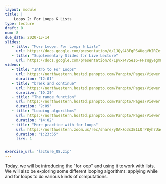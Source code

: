 ```yaml
---
layout: module
title: | 
    Loops 2: For Loops & Lists
type: lecture
draft: 0
num: 8
due_date: 2020-10-14
slides: 
   - title: "More Loops: For Loops & Lists"
     url: https://docs.google.com/presentation/d/1JQyC48FgPS4UqgVbIRZejWGuQelI38yICTpJawa7T80/edit?usp=sharing
   - title: "Supplementary Slides for Live Lecture"
     url: https://docs.google.com/presentation/d/1pvxr4V5eI6-FHzWgyegmPQbEha_Cw6-Xlb3DoDjudS4/edit?usp=sharing
videos:
   - title: "Intro to For Loops"
     url: https://northwestern.hosted.panopto.com/Panopto/Pages/Viewer.aspx?id=1a4ad3c3-64bc-4591-a9f8-abab013d4453
     duration: "12:01"
   - title: "break and continue"
     url: https://northwestern.hosted.panopto.com/Panopto/Pages/Viewer.aspx?id=9558a17f-7053-4ee5-a800-abab014115b7
     duration: "10:29"
   - title: "The range function"
     url: https://northwestern.hosted.panopto.com/Panopto/Pages/Viewer.aspx?id=6ab25f7e-a412-486c-b34a-abab01443675
     duration: "9:09"
   - title: "Looping algorithms"
     url: https://northwestern.hosted.panopto.com/Panopto/Pages/Viewer.aspx?id=0f842e61-e876-4cce-a6dc-abab0146eafb
     duration: "14:02"
   - title: "More practice with for loops"
     url: https://northwestern.zoom.us/rec/share/yOAkFo3s3E1LQrPByh7UaowaB5buaaa81yVPr6AInR0_kak3HLmRnGGJ8O4wk8g0?startTime=1588278440000
     duration: "1:23:55"
     live: 1


exercise_url: "lecture_08.zip"
---
```


Today, we will be introducing the "for loop" and using it to work with lists. We will also be exploring some different looping algorithms: applying while and for loops to do various kinds of computations.